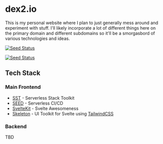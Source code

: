 # dex2.io

This is my personal website where I plan to just generally mess around and experiment with stuff. I'll likely incorporate a lot of different things here on the primary domain and different subdomains so it'll be a smorgasbord of various technologies and ideas. 

[![Seed Status](https://api.seed.run/dex2dot0/dex2io/stages/dev/build_badge)](https://console.seed.run/dex2dot0/dex2io)

[![Seed Status](https://api.seed.run/dex2dot0/dex2io/stages/production/build_badge)](https://console.seed.run/dex2dot0/dex2io)

## Tech Stack

### Main Frontend

- [SST](sst.dev) - Serverless Stack Toolkit
- [SEED](seed.run) - Serverless CI/CD
- [SvelteKit](https://kit.svelte.dev/) - Svelte Awesomeness
- [Skeleton](https://www.skeleton.dev/) - UI Toolkit for Svelte using [TailwindCSS](https://tailwindcss.com/)

### Backend

TBD


